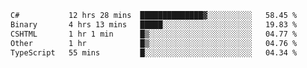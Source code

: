 <!--START_SECTION:waka-->

```txt
C#           12 hrs 28 mins  ██████████████▓░░░░░░░░░░   58.45 %
Binary       4 hrs 13 mins   █████░░░░░░░░░░░░░░░░░░░░   19.83 %
CSHTML       1 hr 1 min      █▒░░░░░░░░░░░░░░░░░░░░░░░   04.77 %
Other        1 hr            █▒░░░░░░░░░░░░░░░░░░░░░░░   04.76 %
TypeScript   55 mins         █░░░░░░░░░░░░░░░░░░░░░░░░   04.34 %
```

<!--END_SECTION:waka-->
